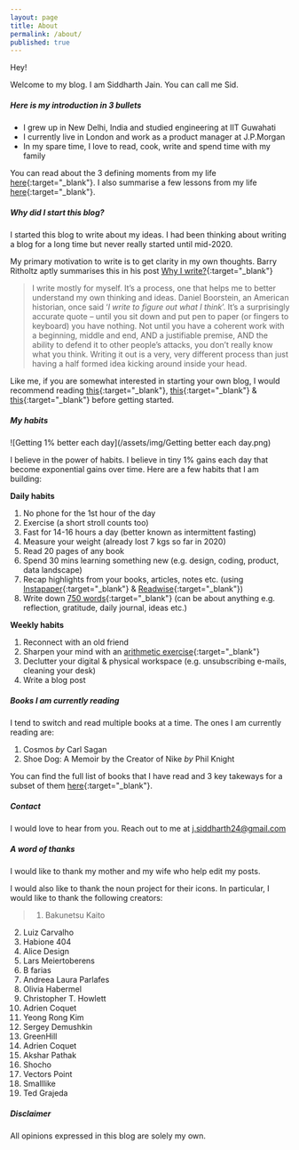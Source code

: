 ```yaml
---
layout: page
title: About
permalink: /about/
published: true
---
```


Hey!  

Welcome to my blog. I am Siddharth Jain. You can call me Sid.

##### **Here is my introduction in 3 bullets** 

- I grew up in New Delhi, India and studied engineering at IIT Guwahati
- I currently live in London and work as a product manager at J.P.Morgan
- In my spare time, I love to read, cook, write and spend time with my family

You can read about the 3 defining moments from my life [here](https://www.sid-jain.com/3-defining-moments/){:target="_blank"}. I also summarise a few lessons from my life [here](https://www.sid-jain.com/life-lessons/){:target="_blank"}. 

##### **Why did I start this blog?**

I started this blog to write about my ideas. I had been thinking about writing a blog for a long time but never really started until mid-2020. 

My primary motivation to write is to get clarity in my own thoughts. Barry Ritholtz aptly summarises this in his post [Why I write?](https://ritholtz.com/2015/05/ritholtz-why-i-write/){:target="_blank"}  

> I write mostly for myself. It’s a process, one that helps me to better understand my own thinking and ideas. Daniel Boorstein, an American historian, once said ‘*I write to figure out what I think*’. It’s a surprisingly accurate quote – until you sit down and put pen to paper (or fingers to keyboard) you have nothing. Not until you have a coherent work with a beginning, middle and end, AND a justifiable premise, AND the ability to defend it to other people’s attacks, you don’t really know what you think. Writing it out is a very, very different process than just having a half formed idea kicking around inside your head.

Like me, if you are somewhat interested in starting your own blog, I would recommend reading [this](https://andrewchen.co/professional-blogging/){:target="_blank"}, [this](https://www.nateliason.com/blog/start-a-blog){:target="_blank"} & [this](https://ofdollarsanddata.com/my-best-advice-to-prospective-bloggers/){:target="_blank"} before getting started.

##### **My habits**

![Getting 1% better each day](/assets/img/Getting better each day.png)

I believe in the power of habits. I believe in tiny 1% gains each day that become exponential gains over time. Here are a few habits that I am building: 

**Daily habits**

1. No phone for the 1st hour of the day
2. Exercise (a short stroll counts too)
3. Fast for 14-16 hours a day (better known as intermittent fasting) 
4. Measure your weight (already lost 7 kgs so far in 2020) 
5. Read 20 pages of any book
6. Spend 30 mins learning something new (e.g. design, coding, product, data landscape)
7. Recap highlights from your books, articles, notes etc. (using [Instapaper](http://instapaper.com/){:target="_blank"} & [Readwise](https://readwise.io/){:target="_blank"})
8. Write down [750 words](https://750words.com/){:target="_blank"} (can be about anything e.g. reflection, gratitude, daily journal, ideas etc.)

**Weekly habits** 

1. Reconnect with an old friend 
2. Sharpen your mind with an [arithmetic exercise](http://arithmetic.zetamac.com/){:target="_blank"}  
3. Declutter your digital & physical workspace (e.g. unsubscribing e-mails, cleaning your desk) 
4. Write a blog post 

##### **Books I am currently reading**

I tend to switch and read multiple books at a time. The ones I am currently reading are:

1. Cosmos *by* Carl Sagan
2. Shoe Dog: A Memoir by the Creator of Nike *by* Phil Knight

You can find the full list of books that I have read and 3 key takeways for a subset of them [here](https://www.sid-jain.com/books/){:target="_blank"}.

##### **Contact**

I would love to hear from you. Reach out to me at [j.siddharth24@gmail.com](mailto:j.siddharth24:gmail.com)

##### **A word of thanks**

I would like to thank my mother and my wife who help edit my posts. 

I would also like to thank the noun project for their icons. In particular, I would like to thank the following creators: 

>1. Bakunetsu Kaito
2. Luiz Carvalho
3. Habione 404
4. Alice Design
5. Lars Meiertoberens
6. B farias
7. Andreea Laura Parlafes
8. Olivia Habermel
9. Christopher T. Howlett
10. Adrien Coquet
11. Yeong Rong Kim
12. Sergey Demushkin
13. GreenHill
14. Adrien Coquet
15. Akshar Pathak
16. Shocho
17. Vectors Point
18. Smalllike
19. Ted Grajeda

##### **Disclaimer** 
All opinions expressed in this blog are solely my own.
